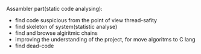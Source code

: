Assambler part(static code analysing):
- find code suspicious from the point of view thread-safity
- find skeleton of system(statistic analyse)
- find and browse algiritmic chains
- improving the understanding of the project, for move algoritms to C lang
- find dead-code
